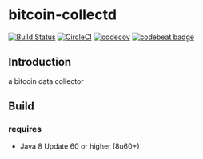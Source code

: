# bitcoin-collectd 

[![Build Status](https://travis-ci.org/hawkingrei/bitcoin-collectd.svg?branch=master)](https://travis-ci.org/hawkingrei/bitcoin-collectd)
[![CircleCI](https://circleci.com/gh/hawkingrei/bitcoin-collectd/tree/master.svg?style=svg)](https://circleci.com/gh/hawkingrei/bitcoin-collectd/tree/master)
[![codecov](https://codecov.io/gh/hawkingrei/bitcoin-collectd/branch/master/graph/badge.svg)](https://codecov.io/gh/hawkingrei/bitcoin-collectd)
[![codebeat badge](https://codebeat.co/badges/edc81079-ae97-4ef3-8edb-83627f820415)](https://codebeat.co/projects/github-com-hawkingrei-bitcoin-collectd)

## Introduction

a bitcoin data collector

## Build

### requires
* Java 8 Update 60 or higher (8u60+)
